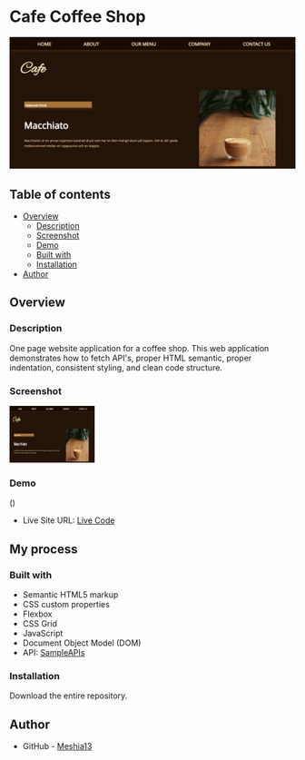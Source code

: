 # Cafe Coffee Shop

<img src="assets/images/Screenshot.png">

## Table of contents

- [Overview](#overview)
  - [Description](#description)
  - [Screenshot](#screenshot)
  - [Demo](#demo)
  - [Built with](#built-with)
  - [Installation](#installation)
- [Author](#author)


## Overview

### Description

One page website application for a coffee shop. This web application demonstrates how to fetch API's, proper HTML semantic, proper indentation, consistent styling, and clean code structure.

### Screenshot

<img src="assets/images/Screenshot.png" width="150" height="100">

### Demo

()
- Live Site URL: [Live Code](https://meshia13.github.io/coffee_shop/)

## My process

### Built with

- Semantic HTML5 markup
- CSS custom properties
- Flexbox
- CSS Grid
- JavaScript
- Document Object Model (DOM)
- API: [SampleAPIs](https://sampleapis.com/api-list/coffee)

### Installation

Download the entire repository. 


## Author

- GitHub - [Meshia13](https://github.com/Meshia13)

